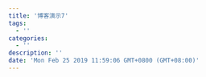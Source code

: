 ```yaml
---
title: '博客演示7'
tags:
  - ''
categories:
  - ''
description: ''
date: 'Mon Feb 25 2019 11:59:06 GMT+0800 (GMT+08:00)'
---
```

